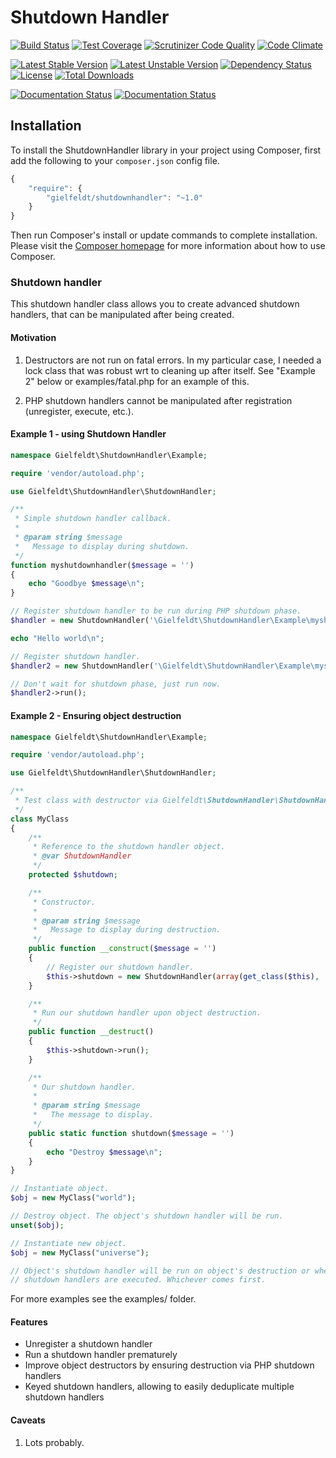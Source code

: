 # Shutdown Handler

[![Build Status](https://scrutinizer-ci.com/g/gielfeldt/shutdownhandler/badges/build.png?b=master)][8]
[![Test Coverage](https://codeclimate.com/github/gielfeldt/shutdownhandler/badges/coverage.svg)][3]
[![Scrutinizer Code Quality](https://scrutinizer-ci.com/g/gielfeldt/shutdownhandler/badges/quality-score.png?b=master)][7]
[![Code Climate](https://codeclimate.com/github/gielfeldt/shutdownhandler/badges/gpa.svg)][5]

[![Latest Stable Version](https://poser.pugx.org/gielfeldt/shutdownhandler/v/stable.svg)][1]
[![Latest Unstable Version](https://poser.pugx.org/gielfeldt/shutdownhandler/v/unstable.svg)][1]
[![Dependency Status](https://www.versioneye.com/user/projects/55cb2eb9dfed0a001e000200/badge.svg?style=flat)][11]
[![License](https://poser.pugx.org/gielfeldt/shutdownhandler/license.svg)][4]
[![Total Downloads](https://poser.pugx.org/gielfeldt/shutdownhandler/downloads.svg)][1]

[![Documentation Status](https://readthedocs.org/projects/shutdownhandler/badge/?version=stable)][12]
[![Documentation Status](https://readthedocs.org/projects/shutdownhandler/badge/?version=latest)][12]

## Installation

To install the ShutdownHandler library in your project using Composer, first add the following to your `composer.json`
config file.
```javascript
{
    "require": {
        "gielfeldt/shutdownhandler": "~1.0"
    }
}
```

Then run Composer's install or update commands to complete installation. Please visit the [Composer homepage][6] for
more information about how to use Composer.

### Shutdown handler

This shutdown handler class allows you to create advanced shutdown handlers, that
can be manipulated after being created.

#### Motivation

1. Destructors are not run on fatal errors. In my particular case, I needed a lock class that was robust wrt to cleaning up after itself. See "Example 2" below or examples/fatal.php for an example of this.

2. PHP shutdown handlers cannot be manipulated after registration (unregister, execute, etc.).

#### Example 1 - using Shutdown Handler

```php
namespace Gielfeldt\ShutdownHandler\Example;

require 'vendor/autoload.php';

use Gielfeldt\ShutdownHandler\ShutdownHandler;

/**
 * Simple shutdown handler callback.
 *
 * @param string $message
 *   Message to display during shutdown.
 */
function myshutdownhandler($message = '')
{
    echo "Goodbye $message\n";
}

// Register shutdown handler to be run during PHP shutdown phase.
$handler = new ShutdownHandler('\Gielfeldt\ShutdownHandler\Example\myshutdownhandler', array('cruel world'));

echo "Hello world\n";

// Register shutdown handler.
$handler2 = new ShutdownHandler('\Gielfeldt\ShutdownHandler\Example\myshutdownhandler', array('for now'));

// Don't wait for shutdown phase, just run now.
$handler2->run();
```

#### Example 2 - Ensuring object destruction

```php
namespace Gielfeldt\ShutdownHandler\Example;

require 'vendor/autoload.php';

use Gielfeldt\ShutdownHandler\ShutdownHandler;

/**
 * Test class with destructor via Gielfeldt\ShutdownHandler\ShutdownHandler.
 */
class MyClass
{
    /**
     * Reference to the shutdown handler object.
     * @var ShutdownHandler
     */
    protected $shutdown;

    /**
     * Constructor.
     *
     * @param string $message
     *   Message to display during destruction.
     */
    public function __construct($message = '')
    {
        // Register our shutdown handler.
        $this->shutdown = new ShutdownHandler(array(get_class($this), 'shutdown'), array($message));
    }

    /**
     * Run our shutdown handler upon object destruction.
     */
    public function __destruct()
    {
        $this->shutdown->run();
    }

    /**
     * Our shutdown handler.
     *
     * @param string $message
     *   The message to display.
     */
    public static function shutdown($message = '')
    {
        echo "Destroy $message\n";
    }
}

// Instantiate object.
$obj = new MyClass("world");

// Destroy object. The object's shutdown handler will be run.
unset($obj);

// Instantiate new object.
$obj = new MyClass("universe");

// Object's shutdown handler will be run on object's destruction or when PHP's
// shutdown handlers are executed. Whichever comes first.
```

For more examples see the examples/ folder.

#### Features

* Unregister a shutdown handler
* Run a shutdown handler prematurely
* Improve object destructors by ensuring destruction via PHP shutdown handlers
* Keyed shutdown handlers, allowing to easily deduplicate multiple shutdown handlers

#### Caveats

1. Lots probably.



[1]:  https://packagist.org/packages/gielfeldt/shutdownhandler
[2]:  https://circleci.com/gh/gielfeldt/shutdownhandler
[3]:  https://codeclimate.com/github/gielfeldt/shutdownhandler/coverage
[4]:  https://github.com/gielfeldt/shutdownhandler/blob/master/LICENSE.md
[5]:  https://codeclimate.com/github/gielfeldt/shutdownhandler
[6]:  http://getcomposer.org
[7]:  https://scrutinizer-ci.com/g/gielfeldt/shutdownhandler/?branch=master
[8]:  https://scrutinizer-ci.com/g/gielfeldt/shutdownhandler/build-status/master
[9]:  https://coveralls.io/github/gielfeldt/shutdownhandler
[10]: https://travis-ci.org/gielfeldt/shutdownhandler
[11]: https://www.versioneye.com/user/projects/55cb2eb9dfed0a001e000200
[12]: https://readthedocs.org/projects/shutdownhandler/?badge=latest
